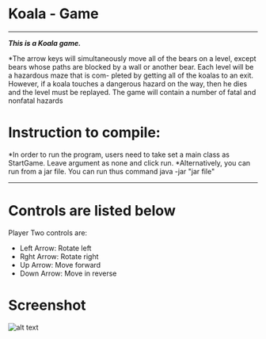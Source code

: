 # Koala - Game

---
***This is a Koala game.***

*The arrow keys will simultaneously move all of the bears on a level, except bears whose paths
are blocked by a wall or another bear. Each level will be a hazardous maze that is com- pleted
by getting all of the koalas to an exit. However, if a koala touches a dangerous hazard on the
way, then he dies and the level must be replayed. The game will contain a number of fatal and
nonfatal hazards

# Instruction to compile:
 *In order to run the program, users need to take set a main class as StartGame. Leave argument as none and click run. 
*Alternatively, you can run from a jar file. You can run thus command java -jar "jar file" 

---

# Controls are listed below
Player Two controls are: 
* Left Arrow: Rotate left
* Rght Arrow: Rotate right
* Up Arrow: Move forward
* Down Arrow: Move in reverse 

# Screenshot 


![alt text](https://github.com/makkhay/Tank-Game-/blob/master/tankGame/game/game.png
)

